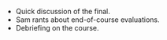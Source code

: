 * Quick discussion of the final.
* Sam rants about end-of-course evaluations.
* Debriefing on the course.
